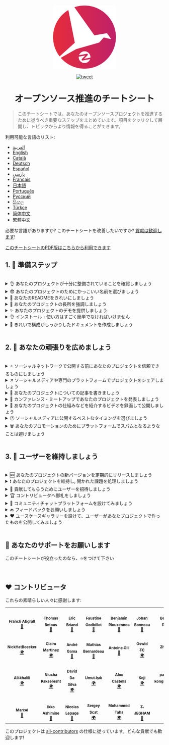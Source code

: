 <p align="center">
    <img alt="oss image" src="./imgs/zoss-logo.svg" height="200px" width="200px">
</p>

<p align="center">
  <a href="https://twitter.com/intent/tweet?text=How%20to%20promote%20your%20open-source%20projects%20@ZenikaOSS&url=https://github.com/zenika-open-source/open-source-promotion-cheat-sheet&hashtags=OpenSource,CheatSheet">
    <img alt="tweet" src="https://img.shields.io/twitter/url/https/twitter?label=Share%20on%20twitter&style=social" target="_blank" />
  </a>
</p>

<h1 align="center">オープンソース推進のチートシート</h1>

> このチートシートでは、あなたのオープンソースプロジェクトを推進するために従うべき重要なステップをまとめています。項目をクッリクして展開し、トピックからより情報を得ることができます。

利用可能な言語のリスト:

- [العربية](./README-ar.md)
- [English](./README.md)
- [Català](./README-ca.md)
- [Deutsch](./README-de.md)
- [Español](./README-es.md)
- [پارسی](./README-fa.md)
- [Français](./README-fr.md)
- [日本語](./README-jp.md)
- [Português](./README-pt.md)
- [Русский](./README-ru.md)
- [සිංහල](./README-si.md)
- [Türkçe](./README-tr.md)
- [简体中文](./README-zh-cn.md)
- [繁體中文](./README-zh-tw.md)

必要な言語がありますか? このチートシートを改善したいですか? [貢献は歓迎します](./CONTRIBUTING.md)!

[このチートシートのPDF版はこちらから利用できます](./pdf/cheat-sheet.pdf)

## 1. 🎢 準備ステップ

<br />

<details>
<summary>👌 あなたのプロジェクトが十分に整備されていることを確認しましょう</summary>
<p>

> ユーザーを惹きつけるために、あなたのプロジェクトが十分に安定していて、かつ最低限の機能を備えている必要があります。

</p>
</details>

<details>
<summary>😎 あなたのプロジェクトのためにかっこいい名前を選びましょう</summary>
<p>

> ユーザーにとって分かりやすい名前を選びましょう。

</p>
</details>

<details>
<summary>💅 あなたのREADMEをきれいにしましょう</summary>
<p>

> READMEはあなたの訪問者が最初に目にするものです。 シンプルできれいで読みやすいものにしましょう。 [リストのREADMEを参考にしてみて下さい](https://github.com/matiassingers/awesome-readme).

</p>
</details>

<details>
<summary>💪 あなたのプロジェクトの長所を強調しましょう</summary>
<p>

> あなたのプロジェクトの強みを明確にし、訪問者に最初に見てもらえるようにしましょう。

</p>
</details>

<details>
<summary>✨ あなたのプロジェクトのデモを提供しましょう</summary>
<p>

> 訪問者はあなたのプロジェクトの目的やV仕組み、使い方をすぐ理解したいと思うでしょう。 デモを提供することはユーザーも満足させるための最良の方法です。それは下記のようなものになるでしょう:
>
> - あなたのプロジェクトの仕組みを示すアニメーションGIF
> - ライブデモへのリンク

</p>
</details>

<details>
<summary>👌 インストール・使い方はすごく簡単でなければいけません</summary>
<p>

> あなたのプロジェクトがユーザーフレンドリー出なければ、あなたの訪問者は減るでしょう。

</p>
</details>

<details>
<summary>📘 きれいで構成がしっかりしたドキュメントを作成しましょう</summary>
<p>

> 良いドキュメントを作成することは恐らくもっとも重要のステップです。 小さなドキュメントがあれば、READMEの中に含めることもできます。それ以外の場合は、別のウェブサイトにドキュメントをホストするのが良いでしょう。 [vuepress](https://v1.vuepress.vuejs.org)のようないくつかのオープンソースプロジェクトは 簡潔な方法できれいなドキュメントを作成するのに役立つでしょう。

 </p>
</details>

<br />

## 2. 📢 あなたの頑張りを広めましょう

<br />

<details>
<summary>⭐ ソーシャルネットワークで公開する前にあなたのプロジェクトを信頼できるものにしましょう</summary>
<p>

> ほとんどの訪問者が使う前にプロジェクトのstarの数を確認します。最低限のstarがあれば、starがないプロジェクトよりもあなたのプロジェクトの信頼度は高くなります。 ソーシャルメディアで公開する前に、知り合いにプロジェクトの応援をお願いする理由はこのためです。

</p>
</details>

<details>
<summary>↗️ ソーシャルメディアや専門のプラットフォームでプロジェクトをシェアしましょう</summary>
<p>

> Tell the World about your awesome work! Publish on social media and specialized platforms:
>
> - [Twitter](https://twitter.com)
> - [Linkedin](https://www.linkedin.com/)
> - [Facebook](https://www.facebook.com/)
> - [Reddit](https://www.reddit.com/)
> - [Dev.to](https://dev.to/)
> - [Lobsters](https://lobste.rs/)
> - [Hacker News](https://news.ycombinator.com/)
> - [Product Hunt](https://www.producthunt.com/)
> - [Beta page](https://betapage.co/)
> - [Human Coders](https://news.humancoders.com/)

</p>
</details>

<details>
<summary>📃 あなたのプロジェクトについての記事を書きましょう</summary>
<p>

> あなたのプロジェクトについての記事を書きましょう。 目的は、使用した技術スタック、プロジェクトがどのように機能するか、遭遇した問題などです。 下記のプラットフォームに投稿してみましょう:
>
> - [medium](https://medium.com/)
> - [dev.to](https://dev.to/)

</p>
</details>

<details>
<summary>🎤 カンファレンス・ミートアップであなたのプロジェクトを発表しましょう</summary>
<p>

> カンファレンスやミートアップでプロジェクトを発表することは、知名度を向上させる良い方法です。

</p>
</details>

<details>
<summary>🎥 あなたのプロジェクトの仕組みなどを紹介するビデオを録画して公開しましょう</summary>
<p>

> ビデオを録画することは簡単なことではありません。しかし、それはおそらくあなたのプロジェクトを有名にするための最も効率的な方法です。

</p>
</details>

<details>
<summary>🕐 ソーシャルメディアに公開するベストなタイミングを選びましょう</summary>
<p>

> 休日の期間や週末に公開は避けましょう。通常、ソーシャルネットワークで公開するのにベストな時間帯は週の半ばです。

</p>
</details>

<details>
<summary>🗑 あなたのプロモーションのためにプラットフォームでスパムとなるようなことは避けましょう</summary>
<p>

> 同じプラットフォームで2回掲載することはやめましょう。 スパムとみなされ、あなたのプロジェクトの悪評を招くおそれがあります。

</p>
</details>

<br />

## 3. 🤝 ユーザーを維持しましょう

<br />

<details>
<summary>🆕 あなたのプロジェクトの新バージョンを定期的にリリースしましょう</summary>
<p>

> 新しいリリースでプロジェクトを維持・改善し、変更ログを作成しましょう。

</p>
</details>

<details>
<summary>❗ あなたのプロジェクトを維持し, 開かれた課題を処理しましょう</summary>
<p>

> レスポンスのないまま、開いた課題を放置するのはやめましょう。課題を開くのに時間がかかった人には親切にしましょう 😉。

</p>
</details>

<details>
<summary>🙏 貢献してもらうためにユーザーを招待しましょう</summary>
<p>

> 健全なプロジェクトとは、コミュニティとコントリビュータがいるプロジェクトのことです。 いくつかの課題に `contribution welcome` や `good first issue` のラベルを付けて、あなたが助けを必要としていることをユーザに知らせましょう。 [ラベルについて](https://help.github.com/en/articles/about-labels).

</p>
</details>

<details>
<summary>🏆 コントリビュータへ御礼をしましょう</summary>
<p>

> 助けてくれた人とは仲良くしましょう! [gatsby](https://github.com/gatsbyjs/gatsby)のようないくつかのオープンプロジェクトでは、コントリビュータにグッズをプレゼントしています。 そんな余裕がないのであれば、(twitter その他のプラットフォームで)貢献に投稿をして、作者に言及しましょう([御礼の見本](https://twitter.com/FranckAbgrall/status/1139470547492978688))。 READMEの中で `Contributors` セクションを設けて、彼らに感謝の意を表したり、プロジェクトのドキュメントやウェブサイトで紹介してみましょう。以下にいくつかの例を示します:
>
> - [vuepress (contributors README section)](https://github.com/vuejs/vuepress#code-contributors)
> - [Rythm.js (random highlighted contributor on demo page)](https://okazari.github.io/Rythm.js/)

</p>
</details>

<details>
<summary>💬 コミュニティチャットプラットフォームを設けてみましょう</summary>
<p>

> Githubのissuesは、ユーザーとのコミュニケーションをとるための最良の方法とは限りません。. 必要に応じて、チャットプラットフォームを利用して議論をすることができます:
>
> - [Discord](https://discord.com)
> - [Slack](https://slack.com)
> - [Gitter](https://gitter.im/)

</p>
</details>

<details>
<summary>🔙 フィードバックをお願いしましょう</summary>
<p>

> ユーザーフィードバックは、プロジェクトを改善するための最良の方法です。 彼らはおそらく、あなたのプロジェクトをより良いものにするための機能やアイデアを持っています。

</p>
</details>

<details>
<summary>❤️ ユースケースギャラリーを設けて、ユーザーがあなたプロジェクトで作ったものを公開してみましょう</summary>
<p>

> 訪問者は、具体的なユースケースや成功事例を見れば、あなたのプロジェクトを信頼してくれるでしょう。例 [the vuepress gallery](https://vuepress.gallery/).

</p>
</details>

<br />

## 🙏 あなたのサポートをお願いします

このチートシートが役立ったのなら、⭐️をつけて下さい

<br />

## ❤️ コントリビュータ

これらの素晴らしい人々に感謝します:

<!-- ALL-CONTRIBUTORS-LIST:START - Do not remove or modify this section -->
<!-- prettier-ignore-start -->
<!-- markdownlint-disable -->
<table>
  <tr>
    <td align="center"><a href="https://www.franck-abgrall.me/"><img src="https://avatars3.githubusercontent.com/u/9840435?v=4?s=100" width="100px;" alt=""/><br /><sub><b>Franck Abgrall</b></sub></a><br /><a href="https://github.com/zenika-open-source/promote-open-source-project/commits?author=kefranabg" title="Documentation">📖</a></td>
    <td align="center"><a href="https://github.com/tbetous"><img src="https://avatars3.githubusercontent.com/u/4435536?v=4?s=100" width="100px;" alt=""/><br /><sub><b>Thomas Betous</b></sub></a><br /><a href="https://github.com/zenika-open-source/promote-open-source-project/commits?author=tbetous" title="Documentation">📖</a></td>
    <td align="center"><a href="https://github.com/ebriand"><img src="https://avatars1.githubusercontent.com/u/1011902?v=4?s=100" width="100px;" alt=""/><br /><sub><b>Eric Briand</b></sub></a><br /><a href="https://github.com/zenika-open-source/promote-open-source-project/commits?author=ebriand" title="Documentation">📖</a></td>
    <td align="center"><a href="https://github.com/FaustineG"><img src="https://avatars.githubusercontent.com/u/27639429?v=4?s=100" width="100px;" alt=""/><br /><sub><b>Faustine Godbillot</b></sub></a><br /><a href="https://github.com/zenika-open-source/promote-open-source-project/commits?author=FaustineG" title="Documentation">📖</a></td>
    <td align="center"><a href="https://myvirtualstorybook.com/"><img src="https://avatars1.githubusercontent.com/u/5747538?v=4?s=100" width="100px;" alt=""/><br /><sub><b>Benjamin Plouzennec</b></sub></a><br /><a href="https://github.com/zenika-open-source/promote-open-source-project/commits?author=Okazari" title="Documentation">📖</a></td>
    <td align="center"><a href="https://github.com/Zenigata"><img src="https://avatars1.githubusercontent.com/u/1022393?v=4?s=100" width="100px;" alt=""/><br /><sub><b>Johan Bonneau</b></sub></a><br /><a href="https://github.com/zenika-open-source/promote-open-source-project/commits?author=Zenigata" title="Documentation">📖</a></td>
    <td align="center"><a href="https://github.com/bpetetot"><img src="https://avatars3.githubusercontent.com/u/516360?v=4?s=100" width="100px;" alt=""/><br /><sub><b>Benjamin Petetot</b></sub></a><br /><a href="https://github.com/zenika-open-source/promote-open-source-project/commits?author=bpetetot" title="Documentation">📖</a></td>
  </tr>
  <tr>
    <td align="center"><a href="https://nick-hat-boecker.de"><img src="https://avatars0.githubusercontent.com/u/8366071?v=4?s=100" width="100px;" alt=""/><br /><sub><b>NickHatBoecker</b></sub></a><br /><a href="#translation-NickHatBoecker" title="Translation">🌍</a></td>
    <td align="center"><a href="https://github.com/Claire"><img src="https://avatars2.githubusercontent.com/u/5114096?v=4?s=100" width="100px;" alt=""/><br /><sub><b>Claire Martinez</b></sub></a><br /><a href="#translation-claire" title="Translation">🌍</a></td>
    <td align="center"><a href="https://hazeforum.com/"><img src="https://avatars2.githubusercontent.com/u/31011359?v=4?s=100" width="100px;" alt=""/><br /><sub><b>André Gama</b></sub></a><br /><a href="https://github.com/zenika-open-source/promote-open-source-project/commits?author=andregamma" title="Documentation">📖</a></td>
    <td align="center"><a href="https://github.com/mbernardeau"><img src="https://avatars0.githubusercontent.com/u/7049049?v=4?s=100" width="100px;" alt=""/><br /><sub><b>Mathias Bernardeau</b></sub></a><br /><a href="https://github.com/zenika-open-source/promote-open-source-project/commits?author=mbernardeau" title="Documentation">📖</a></td>
    <td align="center"><a href="https://github.com/Antoineoili"><img src="https://avatars1.githubusercontent.com/u/50737365?v=4?s=100" width="100px;" alt=""/><br /><sub><b>Antoine Oili</b></sub></a><br /><a href="https://github.com/zenika-open-source/promote-open-source-project/commits?author=Antoineoili" title="Documentation">📖</a></td>
    <td align="center"><a href="https://twitter.com/dev_oswld"><img src="https://avatars1.githubusercontent.com/u/40254158?v=4?s=100" width="100px;" alt=""/><br /><sub><b>Oswld TC</b></sub></a><br /><a href="#translation-dev-oswld" title="Translation">🌍</a></td>
    <td align="center"><a href="https://yizhiyue.me"><img src="https://avatars3.githubusercontent.com/u/8545277?v=4?s=100" width="100px;" alt=""/><br /><sub><b>Zhiyue Yi</b></sub></a><br /><a href="#translation-ZhiyueYi" title="Translation">🌍</a></td>
  </tr>
  <tr>
    <td align="center"><a href="https://github.com/aliruss"><img src="https://avatars3.githubusercontent.com/u/32896351?v=4?s=100" width="100px;" alt=""/><br /><sub><b>Ali khalili</b></sub></a><br /><a href="#translation-aliruss" title="Translation">🌍</a></td>
    <td align="center"><a href="https://pakseresht.eu/"><img src="https://avatars3.githubusercontent.com/u/9018054?v=4?s=100" width="100px;" alt=""/><br /><sub><b>Niusha Pakseresht</b></sub></a><br /><a href="#translation-niusha-paks" title="Translation">🌍</a></td>
    <td align="center"><a href="https://github.com/david-dasilva"><img src="https://avatars1.githubusercontent.com/u/372391?v=4?s=100" width="100px;" alt=""/><br /><sub><b>David Da Silva</b></sub></a><br /><a href="#translation-david-dasilva" title="Translation">🌍</a></td>
    <td align="center"><a href="http://umuts.info"><img src="https://avatars2.githubusercontent.com/u/3245166?v=4?s=100" width="100px;" alt=""/><br /><sub><b>Umut Işık</b></sub></a><br /><a href="#translation-umutphp" title="Translation">🌍</a></td>
    <td align="center"><a href="https://github.com/alextremp"><img src="https://avatars0.githubusercontent.com/u/20399660?v=4?s=100" width="100px;" alt=""/><br /><sub><b>Alex Castells</b></sub></a><br /><a href="#translation-alextremp" title="Translation">🌍</a></td>
    <td align="center"><a href="https://kojikoji.ga"><img src="https://avatars0.githubusercontent.com/u/474225?v=4?s=100" width="100px;" alt=""/><br /><sub><b>Koji</b></sub></a><br /><a href="#translation-koji" title="Translation">🌍</a></td>
    <td align="center"><a href="https://github.com/MasterBrian99"><img src="https://avatars0.githubusercontent.com/u/37585474?v=4?s=100" width="100px;" alt=""/><br /><sub><b>pasindu p konghawaththa</b></sub></a><br /><a href="#translation-MasterBrian99" title="Translation">🌍</a></td>
  </tr>
  <tr>
    <td align="center"><a href="http://adsoleware.com/"><img src="https://avatars.githubusercontent.com/u/40896559?v=4?s=100" width="100px;" alt=""/><br /><sub><b>Marcel</b></sub></a><br /><a href="https://github.com/zenika-open-source/promote-open-source-project/commits?author=hackthedev" title="Documentation">📖</a></td>
    <td align="center"><a href="https://bandism.net/"><img src="https://avatars.githubusercontent.com/u/22633385?v=4?s=100" width="100px;" alt=""/><br /><sub><b>Ikko Ashimine</b></sub></a><br /><a href="https://github.com/zenika-open-source/promote-open-source-project/commits?author=eltociear" title="Documentation">📖</a></td>
    <td align="center"><a href="https://github.com/nlepage"><img src="https://avatars.githubusercontent.com/u/19571875?v=4?s=100" width="100px;" alt=""/><br /><sub><b>Nicolas Lepage</b></sub></a><br /><a href="#maintenance-nlepage" title="Maintenance">🚧</a></td>
    <td align="center"><a href="https://github.com/sergey-scat"><img src="https://avatars.githubusercontent.com/u/31442538?v=4?s=100" width="100px;" alt=""/><br /><sub><b>Sergey Scat</b></sub></a><br /><a href="#translation-sergey-scat" title="Translation">🌍</a></td>
    <td align="center"><a href="https://github.com/JustE3saR"><img src="https://avatars.githubusercontent.com/u/62352949?v=4?s=100" width="100px;" alt=""/><br /><sub><b>Mohammed Taha</b></sub></a><br /><a href="#translation-JustE3saR" title="Translation">🌍</a></td>
    <td align="center"><a href="https://github.com/Tazminia"><img src="https://avatars.githubusercontent.com/u/41241424?v=4?s=100" width="100px;" alt=""/><br /><sub><b>T. JEGHAM</b></sub></a><br /><a href="https://github.com/zenika-open-source/promote-open-source-project/pulls?q=is%3Apr+reviewed-by%3ATazminia" title="Reviewed Pull Requests">👀</a></td>
  </tr>
</table>

<!-- markdownlint-restore -->
<!-- prettier-ignore-end -->

<!-- ALL-CONTRIBUTORS-LIST:END -->

このプロジェクトは [all-contributors](https://github.com/all-contributors/all-contributors) の仕様に従っています。どんな貢献でも歓迎します!
